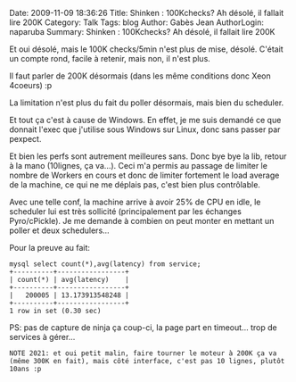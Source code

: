 Date: 2009-11-09 18:36:26
Title: Shinken : 100Kchecks? Ah désolé, il fallait lire 200K
Category: Talk
Tags: blog
Author: Gabès Jean
AuthorLogin: naparuba
Summary: Shinken : 100Kchecks? Ah désolé, il fallait lire 200K


<!-- relu -->

Et oui désolé, mais le 100K checks/5min n'est plus de mise, désolé. C'était un compte rond, facile à retenir, mais non, il n'est plus.

Il faut parler de 200K désormais (dans les même conditions donc Xeon 4coeurs)  :p

La limitation n'est plus du fait du poller désormais, mais bien du scheduler. 

Et tout ça c'est à cause de Windows. En effet, je me suis demandé ce que donnait l'exec que j'utilise sous Windows sur Linux, donc sans passer par pexpect.

Et bien les perfs sont autrement meilleures sans. Donc bye bye la lib, retour à la mano (10lignes, ça va...). Ceci m'a permis au passage de limiter le nombre de Workers en cours et donc de limiter fortement le load average de la machine, ce qui ne me déplais pas, c'est bien plus contrôlable.

Avec une telle conf, la machine arrive à avoir 25% de CPU en idle, le scheduler lui est très sollicité (principalement par les échanges Pyro/cPickle). Je me demande à combien on peut monter en mettant un poller et deux schedulers...

Pour la preuve au fait:

    mysql select count(*),avg(latency) from service;
    +----------+-----------------+
    | count(*) | avg(latency)    |
    +----------+-----------------+
    |   200005 | 13.173913548248 |
    +----------+-----------------+
    1 row in set (0.30 sec)

PS: pas de capture de ninja ça coup-ci, la page part en timeout... trop de services à gérer...

    NOTE 2021: et oui petit malin, faire tourner le moteur à 200K ça va (même 300K en fait), mais côté interface, c'est pas 10 lignes, plutôt 10ans :p